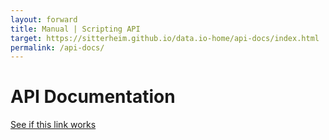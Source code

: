 ```yaml
---
layout: forward
title: Manual | Scripting API
target: https://sitterheim.github.io/data.io-home/api-docs/index.html
permalink: /api-docs/
---
```

# API Documentation

<a href="https://sitterheim.github.io/data.io-home/api-docs/index.html">See if this link works</a>

